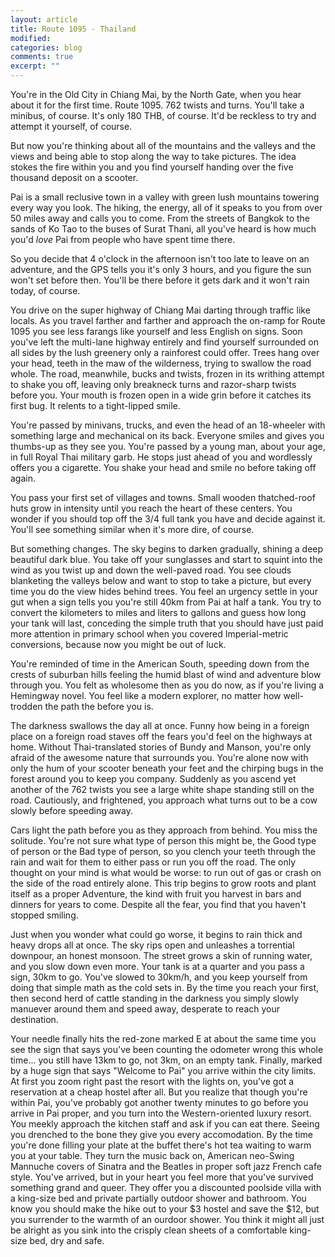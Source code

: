 ```yaml
---
layout: article
title: Route 1095 - Thailand
modified:
categories: blog
comments: true
excerpt: "" 
---
```


You're in the Old City in Chiang Mai, by the North Gate, when you hear about it for the first time. Route 1095. 762 twists and turns. You'll take a minibus, of course. It's only 180 THB, of course. It'd be reckless to try and attempt it yourself, of course.

But now you're thinking about all of the mountains and the valleys and the views and being able to stop along the way to take pictures. The idea stokes the fire within you and you find yourself handing over the five thousand deposit on a scooter.

Pai is a small reclusive town in a valley with green lush mountains towering every way you look. The hiking, the energy, all of it speaks to you from over 50 miles away and calls you to come. From the streets of Bangkok to the sands of Ko Tao to the buses of Surat Thani, all you've heard is how much you'd *love* Pai from people who have spent time there.

So you decide that 4 o'clock in the afternoon isn't too late to leave on an adventure, and the GPS tells you it's only 3 hours, and you figure the sun won't set before then. You'll be there before it gets dark and it won't rain today, of course.
 
You drive on the super highway of Chiang Mai darting through traffic like locals. As you travel farther and farther and approach the on-ramp for Route 1095 you see less farangs like yourself and less English on signs. Soon you've left the multi-lane highway entirely and find yourself surrounded on all sides by the lush greenery only a rainforest could offer. Trees hang over your head, teeth in the maw of the wilderness, trying to swallow the road whole. The road, meanwhile, bucks and twists, frozen in its writhing attempt to shake you off, leaving only breakneck turns and razor-sharp twists before you. Your mouth is frozen open in a wide grin before it catches its first bug. It relents to a tight-lipped smile.

You're passed by minivans, trucks, and even the head of an 18-wheeler with something large and mechanical on its back. Everyone smiles and gives you thumbs-up as they see you. You're passed by a young man, about your age, in full Royal Thai military garb. He stops just ahead of you and wordlessly offers you a cigarette. You shake your head and smile no before taking off again. 

You pass your first set of villages and towns. Small wooden thatched-roof huts grow in intensity until you reach the heart of these centers. You wonder if you should top off the 3/4 full tank you have and decide against it. You'll see something similar when it's more dire, of course.

But something changes. The sky begins to darken gradually, shining a deep beautiful dark blue. You take off your sunglasses and start to squint into the wind as you twist up and down the well-paved road. You see clouds blanketing the valleys below and want to stop to take a picture, but every time you do the view hides behind trees. You feel an urgency settle in your gut when a sign tells you you're still 40km from Pai at half a tank. You try to convert the kilometers to miles and liters to gallons and guess how long your tank will last, conceding the simple truth that you should have just paid more attention in primary school when you covered Imperial-metric conversions, because now you might be out of luck.

You're reminded of time in the American South, speeding down from the crests of suburban hills feeling the humid blast of wind and adventure blow through you. You felt as wholesome then as you do now, as if you're living a Hemingway novel. You feel like a modern explorer, no matter how well-trodden the path the before you is.

The darkness swallows the day all at once. Funny how being in a foreign place on a foreign road staves off the fears you'd feel on the highways at home. Without Thai-translated stories of Bundy and Manson, you're only afraid of the awesome nature that surrounds you. You're alone now with only the hum of your scooter beneath your feet and the chirping bugs in the forest around you to keep you company. Suddenly as you ascend yet another of the 762 twists you see a large white shape standing still on the road. Cautiously, and frightened, you approach what turns out to be a cow slowly before speeding away. 

Cars light the path before you as they approach from behind. You miss the solitude. You're not sure what type of person this might be, the Good type of person or the Bad type of person, so you clench your teeth through the rain and wait for them to either pass or run you off the road. The only thought on your mind is what would be worse: to run out of gas or crash on the side of the road entirely alone. This trip begins to grow roots and plant itself as a proper Adventure, the kind with fruit you harvest in bars and dinners for years to come. Despite all the fear, you find that you haven't stopped smiling.

Just when you wonder what could go worse, it begins to rain thick and heavy drops all at once. The sky rips open and unleashes a torrential downpour, an honest monsoon. The street grows a skin of running water, and you slow down even more. Your tank is at a quarter and you pass a sign, 30km to go. You've slowed to 30km/h, and you keep yourself from doing that simple math as the cold sets in. By the time you reach your first, then second herd of cattle standing in the darkness you simply slowly manuever around them and speed away, desperate to reach your destination. 

Your needle finally hits the red-zone marked E at about the same time you see the sign that says you've been counting the odometer wrong this whole time... you still have 13km to go, not 3km, on an empty tank. Finally, marked by a huge sign that says "Welcome to Pai" you arrive within the city limits. At first you zoom right past the resort with the lights on, you've got a reservation at a cheap hostel after all. But you realize that though you're within Pai, you've probably got another twenty minutes to go before you arrive in Pai proper, and you turn into the Western-oriented luxury resort. You meekly approach the kitchen staff and ask if you can eat there. Seeing you drenched to the bone they give you every accomodation. By the time you're done filling your plate at the buffet there's hot tea waiting to warm you at your table. They turn the music back on, American neo-Swing Mannuche covers of Sinatra and the Beatles in proper soft jazz French cafe style. You've arrived, but in your heart you feel more that you've survived something grand and queer. They offer you a discounted poolside villa with a king-size bed and private partially outdoor shower and bathroom. You know you should make the hike out to your $3 hostel and save the $12, but you surrender to the warmth of an ourdoor shower. You think it might all just be alright as you sink into the crisply clean sheets of a comfortable king-size bed, dry and safe. 